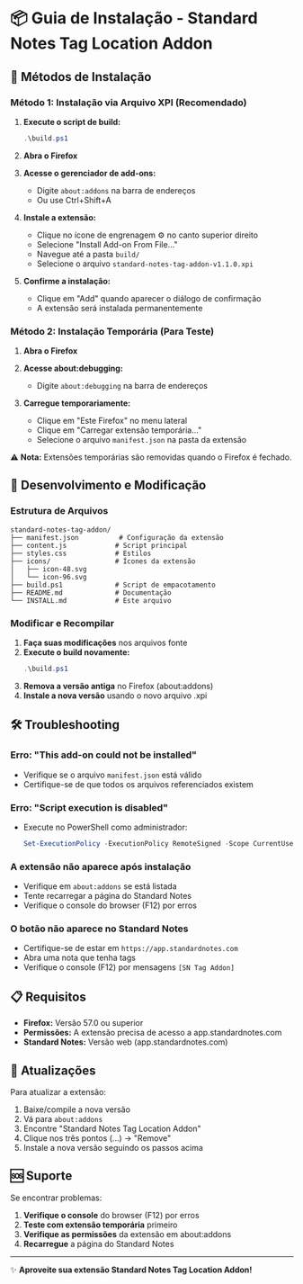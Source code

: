# 📦 Guia de Instalação - Standard Notes Tag Location Addon

## 🚀 Métodos de Instalação

### Método 1: Instalação via Arquivo XPI (Recomendado)

1. **Execute o script de build:**
   ```powershell
   .\build.ps1
   ```

2. **Abra o Firefox**

3. **Acesse o gerenciador de add-ons:**
   - Digite `about:addons` na barra de endereços
   - Ou use Ctrl+Shift+A

4. **Instale a extensão:**
   - Clique no ícone de engrenagem ⚙️ no canto superior direito
   - Selecione "Install Add-on From File..."
   - Navegue até a pasta `build/` 
   - Selecione o arquivo `standard-notes-tag-addon-v1.1.0.xpi`

5. **Confirme a instalação:**
   - Clique em "Add" quando aparecer o diálogo de confirmação
   - A extensão será instalada permanentemente

### Método 2: Instalação Temporária (Para Teste)

1. **Abra o Firefox**

2. **Acesse about:debugging:**
   - Digite `about:debugging` na barra de endereços

3. **Carregue temporariamente:**
   - Clique em "Este Firefox" no menu lateral
   - Clique em "Carregar extensão temporária..."
   - Selecione o arquivo `manifest.json` na pasta da extensão

⚠️ **Nota:** Extensões temporárias são removidas quando o Firefox é fechado.

## 🔧 Desenvolvimento e Modificação

### Estrutura de Arquivos
```
standard-notes-tag-addon/
├── manifest.json          # Configuração da extensão
├── content.js            # Script principal
├── styles.css            # Estilos
├── icons/                # Ícones da extensão
│   ├── icon-48.svg
│   └── icon-96.svg
├── build.ps1             # Script de empacotamento
├── README.md             # Documentação
└── INSTALL.md            # Este arquivo
```

### Modificar e Recompilar

1. **Faça suas modificações** nos arquivos fonte
2. **Execute o build novamente:**
   ```powershell
   .\build.ps1
   ```
3. **Remova a versão antiga** no Firefox (about:addons)
4. **Instale a nova versão** usando o novo arquivo .xpi

## 🛠️ Troubleshooting

### Erro: "This add-on could not be installed"
- Verifique se o arquivo `manifest.json` está válido
- Certifique-se de que todos os arquivos referenciados existem

### Erro: "Script execution is disabled"
- Execute no PowerShell como administrador:
  ```powershell
  Set-ExecutionPolicy -ExecutionPolicy RemoteSigned -Scope CurrentUser
  ```

### A extensão não aparece após instalação
- Verifique em `about:addons` se está listada
- Tente recarregar a página do Standard Notes
- Verifique o console do browser (F12) por erros

### O botão não aparece no Standard Notes
- Certifique-se de estar em `https://app.standardnotes.com`
- Abra uma nota que tenha tags
- Verifique o console (F12) por mensagens `[SN Tag Addon]`

## 📋 Requisitos

- **Firefox:** Versão 57.0 ou superior
- **Permissões:** A extensão precisa de acesso a app.standardnotes.com
- **Standard Notes:** Versão web (app.standardnotes.com)

## 🔄 Atualizações

Para atualizar a extensão:

1. Baixe/compile a nova versão
2. Vá para `about:addons`
3. Encontre "Standard Notes Tag Location Addon"
4. Clique nos três pontos (...) → "Remove"
5. Instale a nova versão seguindo os passos acima

## 🆘 Suporte

Se encontrar problemas:

1. **Verifique o console** do browser (F12) por erros
2. **Teste com extensão temporária** primeiro
3. **Verifique as permissões** da extensão em about:addons
4. **Recarregue** a página do Standard Notes

---

✨ **Aproveite sua extensão Standard Notes Tag Location Addon!**
